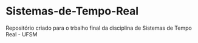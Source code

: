 # Sistemas-de-Tempo-Real

Repositório criado para o trbalho final da disciplina de Sistemas de Tempo Real - UFSM
